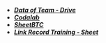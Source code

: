 - ***[Data of Team - Drive](https://drive.google.com/drive/folders/12DBmsS7SX51RvYXQ7ctol8y6qbeYBq2O)***
- ***[Codalab](https://codalab.lisn.upsaclay.fr/competitions/20122#participate)***
- ***[SheetBTC](https://docs.google.com/spreadsheets/d/1mO3zS79L1HMLZ-BLpyy8E-n9RROOElms5DS_Gi1gKiU/edit?gid=805777964#gid=805777964)***
- ***[Link Record Training - Sheet](https://docs.google.com/spreadsheets/d/1HlDOCYJt9e1nXv-59wE48o98ONqFN6-Jyak0iRhHHRk/edit?usp=drive_link)***
